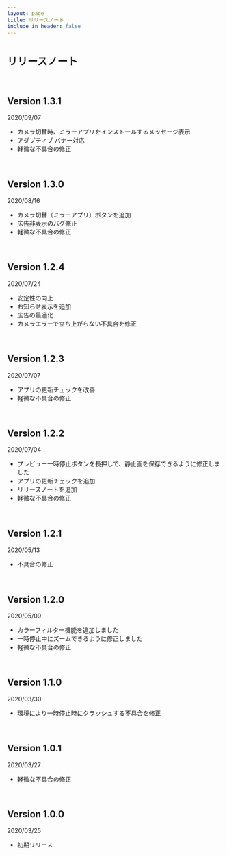 ```yaml
---
layout: page
title: リリースノート
include_in_header: false
---
```


# `リリースノート`
<br>

## **Version 1.3.1**
2020/09/07
- カメラ切替時、ミラーアプリをインストールするメッセージ表示
- アダプティブ バナー対応
- 軽微な不具合の修正

<br>

## **Version 1.3.0**
2020/08/16
- カメラ切替（ミラーアプリ）ボタンを追加
- 広告非表示のバグ修正
- 軽微な不具合の修正

<br>

## **Version 1.2.4**
2020/07/24
- 安定性の向上
- お知らせ表示を追加
- 広告の最適化
- カメラエラーで立ち上がらない不具合を修正

<br>

## **Version 1.2.3**
2020/07/07
- アプリの更新チェックを改善
- 軽微な不具合の修正

<br>

## **Version 1.2.2**
2020/07/04
- プレビュー一時停止ボタンを長押しで、静止画を保存できるように修正しました
- アプリの更新チェックを追加
- リリースノートを追加
- 軽微な不具合の修正

<br>

## **Version 1.2.1**
2020/05/13
- 不具合の修正

<br>

## **Version 1.2.0**
2020/05/09
- カラーフィルター機能を追加しました
- 一時停止中にズームできるように修正しました
- 軽微な不具合の修正

<br>

## **Version 1.1.0**
2020/03/30
- 環境により一時停止時にクラッシュする不具合を修正

<br>

## **Version 1.0.1**
2020/03/27
- 軽微な不具合の修正

<br>

## **Version 1.0.0**
2020/03/25
- 初期リリース

<br>